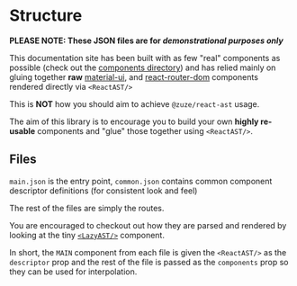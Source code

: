 # Structure

**PLEASE NOTE: These JSON files are for *demonstrational purposes only***

This documentation site has been built with as few "real" components as possible (check out the [components directory](../components)) and has relied mainly on gluing together **raw** [material-ui](https://material-ui.com/), and [react-router-dom](https://reactrouter.com/web/guides/quick-start) components rendered directly via `<ReactAST/>`

This is **NOT** how you should aim to achieve `@zuze/react-ast` usage. 

The aim of this library is to encourage you to build your own **highly re-usable** components and "glue" those together using `<ReactAST/>`.

## Files

`main.json` is the entry point, `common.json` contains common component descriptor definitions (for consistent look and feel)

The rest of the files are simply the routes.

You are encouraged to checkout out how they are parsed and rendered by looking at the tiny [`<LazyAST/>`](../components/LazyAST.js) component.

In short, the `MAIN` component from each file is given the `<ReactAST/>` as the `descriptor` prop and the rest of the file is passed as the `components` prop so they can be used for interpolation. 

